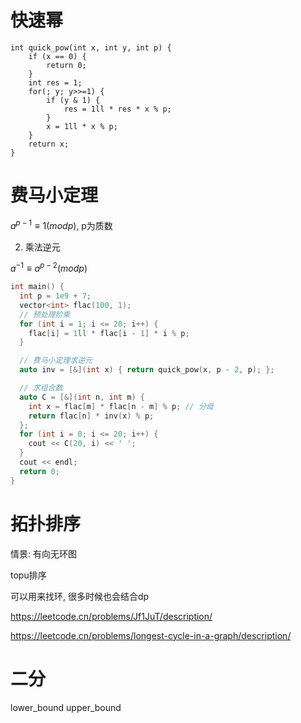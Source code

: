 # 快速幂

```
int quick_pow(int x, int y, int p) {
	if (x == 0) {
		return 0;
	}
	int res = 1;
	for(; y; y>>=1) {
		if (y & 1) {
			res = 1ll * res * x % p;
		}
		x = 1ll * x % p;
	}
	return x;	
}
```



# 费马小定理

$a^{p-1}\equiv 1(modp)$, p为质数

2. 乘法逆元

$a^{-1}\equiv a^{p-2}(modp)$

```cpp
int main() {
  int p = 1e9 + 7;
  vector<int> flac(100, 1);
  // 预处理阶乘
  for (int i = 1; i <= 20; i++) {
    flac[i] = 1ll * flac[i - 1] * i % p;
  }

  // 费马小定理求逆元
  auto inv = [&](int x) { return quick_pow(x, p - 2, p); };

  // 求组合数
  auto C = [&](int n, int m) {
    int x = flac[m] * flac[n - m] % p; // 分母
    return flac[n] * inv(x) % p;
  };
  for (int i = 0; i <= 20; i++) {
    cout << C(20, i) << ' ';
  }
  cout << endl;
  return 0;
}

```

# 拓扑排序

情景: 有向无环图

topu排序

可以用来找环, 很多时候也会结合dp

https://leetcode.cn/problems/Jf1JuT/description/

https://leetcode.cn/problems/longest-cycle-in-a-graph/description/



# 二分

lower_bound	upper_bound

